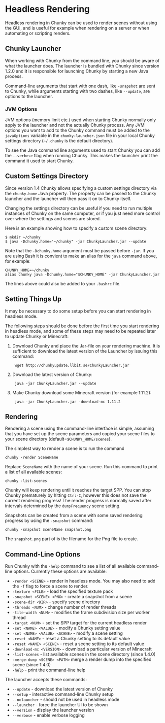 Headless Rendering
==================

Headless rendering in Chunky can be used to render scenes without using the
GUI, and is useful for example when rendering on a server or when automating
or scripting renders.

Chunky Launcher
---------------

When working with Chunky from the command line, you should be aware of what the
launcher does. The launcher is bundled with Chunky since version 1.2.0 and it
is responsible for launching Chunky by starting a new Java process.

Command-line arguments that start with one dash, like `-snapshot` are sent
to Chunky, while arguments starting with two dashes, like `--update`, are
options to the launcher.

### JVM Options

JVM options (memory limit etc.) used when starting Chunky normally only
apply to the launcher and not the actually Chunky process.
Any JVM options you want to add to the Chunky command must be added to the
`javaOptions` variable in the `chunky-launcher.json` file in your local
Chunky settings directory (`~/.chunky` is the default directory).

To see the Java command line arguments used to start Chunky you can add
the `--verbose` flag when running Chunky. This makes the launcher print the
command it used to start Chunky.

Custom Settings Directory
-------------------------

Since version 1.4 Chunky allows specifying a custom settings directory via
the `chunky.home` Java property. The property can be passed to the
Chunky launcher and the launcher will then pass it on to Chunky itself.

Changing the settings directory can be useful if you need to run multiple
instances of Chunky on the same computer, or if you just need more control
over where the settings and scenes are stored.

Here is an example showing how to specify a custom scene directory:

    $ mkdir ~/chunky
    $ java -Dchunky.home="~/chunky" -jar ChunkyLauncher.jar --update


Note that the `-Dchunky.home` argument must be passed before `-jar`.  If you
are using Bash it is convient to make an alias for the `java` command
above, for example:

    CHUNKY_HOME=~/chunky
    alias chunky java -Dchunky.home="$CHUNKY_HOME" -jar ChunkyLauncher.jar


The lines above could also be added to your `.bashrc` file.


Setting Things Up
-----------------

It may be necessary to do some setup before you can start rendering in headless
mode.

The following steps should be done before the first time you start rendering
in headless mode, and some of these steps may need to be repeated later to
update Chunky or Minecraft:

1. Download Chunky and place the Jar-file on your rendering machine. It is
  sufficient to download the latest version of the Launcher by issuing this
  command:

        wget http://chunkyupdate.llbit.se/ChunkyLauncher.jar

2. Download the latest version of Chunky:

        java -jar ChunkyLauncher.jar --update

3. Make Chunky download some Minecraft version (for example 1.11.2):

        java -jar ChunkyLauncher.jar -download-mc 1.11.2


Rendering
---------

Rendering a scene using the command-line interface is simple, assuming that you
have set up the scene parameters and copied your scene files to your scene
directory (default=`$CHUNKY_HOME/scenes`).

The simplest way to render a scene is to run the command

    chunky -render SceneName


Replace `SceneName` with the name of your scene. Run this command to print
a list of all available scenes:

    chunky -list-scenes


Chunky will keep rendering until it reaches the target SPP. You can stop Chunky
prematurely by hitting `Ctrl-C`, however this does not save the current
rendering progress! The render progress is normally saved after intervals
determined by the `dumpFrequency` scene setting.

Snapshots can be created from a scene with some saved rendering progress by
using the `-snapshot` command:

    chunky -snapshot SceneName snapshot.png

The `snapshot.png` part of is the filename for the Png file to create.

Command-Line Options
--------------------

Run Chunky with the `-help` command to see a list of all available command-line
options. Currently these options are available:

* `-render <SCENE>` - render in headless mode.
	You may also need to add the `-f` flag to force a scene to render.
* `-texture <FILE>` - load the specified texture pack
* `-snapshot <SCENE> <PNG>` - create a snapshot from a scene
* `-scene-dir <DIR>` - specify scene directory
* `-threads <NUM>` - change number of render threads
* `-tile-width <NUM>` - modifies the frame subdivision size per worker thread
* `-target <NUM>` - set the SPP target for the current headless render
* `-set <NAME> <VALUE>` - modify a Chunky setting value
* `-set <NAME> <VALUE> <SCENE>` - modify a scene setting
* `-reset <NAME>` - reset a Chunky setting to its default value
* `-reset <NAME> <SCENE>` - reset a scene setting to its default value
* `-download-mc <VERSION>` - download a particular version of Minecraft
* `-list-scenes` - list available scenes in the scene directory (since 1.4.0)
* `-merge-dump <SCENE> <PATH>` merge a render dump into the specified scene (since 1.4.0)
* `-help` - print the command-line help

The launcher accepts these commands:

* `--update` - download the latest version of Chunky
* `--setup` - interactive command-line Chunky setup
* `--nolauncher` - should not be used in headless mode
* `--launcher` - force the launcher UI to be shown
* `--version` - display the launcher version
* `--verbose` - enable verbose logging

